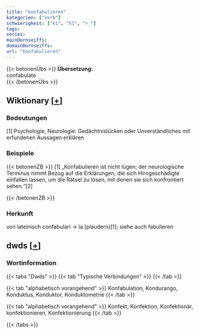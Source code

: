 ```yaml
---
title: "konfabulieren"
kategorien: ["Verb"]
schwierigkeit: ["k1", "h1", "r_"]
tags:
series:
mainDornseiffs:
domainDornseiffs:
url: "konfabulieren"
---
```


{{< betonenÜbs >}}
**Übersetzung:**  
confabulate  
{{< /betonenÜbs >}}

## Wiktionary [[+](https://de.wiktionary.org/wiki/konfabulieren)]

### Bedeutungen
[1] Psychologie, Neurologie: Gedächtnislücken oder Unverständliches mit erfundenen Aussagen erklären  

### Beispiele
{{< betonenZB >}}
[1] „Konfabulieren ist nicht lügen; der neurologische Terminus nimmt Bezug auf die Erklärungen, die sich Hirngeschädigte einfallen lassen, um die Rätsel zu lösen, mit denen sie sich konfrontiert sehen.“[2]  

{{< /betonenZB >}}
### Herkunft
von lateinisch confabulari → la (plaudern)[1]; siehe auch fabulieren  



## dwds [[+](https://www.dwds.de/wb/konfabulieren)]

### Wortinformation
{{< tabs "Dwds" >}}
{{< tab "Typische Verbindungen" >}}
{{< /tab >}}

{{< tab "alphabetisch vorangehend" >}}
Konfabulation, Kondurango, Konduktus, Konduktor, Konduktometrie
{{< /tab >}}

{{< tab "alphabetisch vorangehend" >}}
Konfekt, Konfektion, Konfektionär, konfektionieren, Konfektionierung
{{< /tab >}}

{{< /tabs >}}

